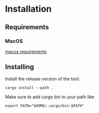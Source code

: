 # Installation

## Requirements
### MacOS
[macos requirements](installation/macos.md)

## Installing

Install the release version of the tool:

```shell
cargo install --path .
```

Make sure to add cargo bin to your path like

```shell
export PATH="$HOME/.cargo/bin:$PATH"
```
